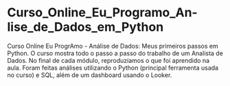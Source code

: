 # Curso_Online_Eu_Programo_An-lise_de_Dados_em_Python
Curso Online Eu ProgrAmo - Análise de Dados: Meus primeiros passos em Python. O curso mostra todo o passo a passo do trabalho de um Analista de Dados. No final de cada módulo, reproduzíamos o que foi aprendido na aula. Foram feitas análises utilizando o Python (principal ferramenta usada no curso) e SQL, além de um dashboard usando o Looker.
